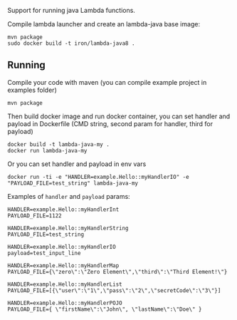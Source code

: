 Support for running java Lambda functions.

Compile lambda launcher and create an lambda-java base image:

    mvn package
    sudo docker build -t iron/lambda-java8 .


Running
-------

Compile your code with maven (you can compile example project in examples folder)

    mvn package

Then build docker image and run docker container, you can set handler and payload in Dockerfile (CMD string, second param for handler, third for payload)

    docker build -t lambda-java-my .
    docker run lambda-java-my

Or you can set handler and payload in env vars

    docker run -ti -e "HANDLER=example.Hello::myHandlerIO" -e "PAYLOAD_FILE=test_string" lambda-java-my

Examples of `handler` and `payload` params:

    HANDLER=example.Hello::myHandlerInt
    PAYLOAD_FILE=1122

    HANDLER=example.Hello::myHandlerString
    PAYLOAD_FILE=test_string

    HANDLER=example.Hello::myHandlerIO
    payload=test_input_line

    HANDLER=example.Hello::myHandlerMap
    PAYLOAD_FILE={\"zero\":\"Zero Element\",\"third\":\"Third Element!\"}

    HANDLER=example.Hello::myHandlerList
    PAYLOAD_FILE=[{\"user\":\"1\",\"pass\":\"2\",\"secretCode\":\"3\"}]

    HANDLER=example.Hello::myHandlerPOJO
    PAYLOAD_FILE={ \"firstName\":\"John\", \"lastName\":\"Doe\" }
